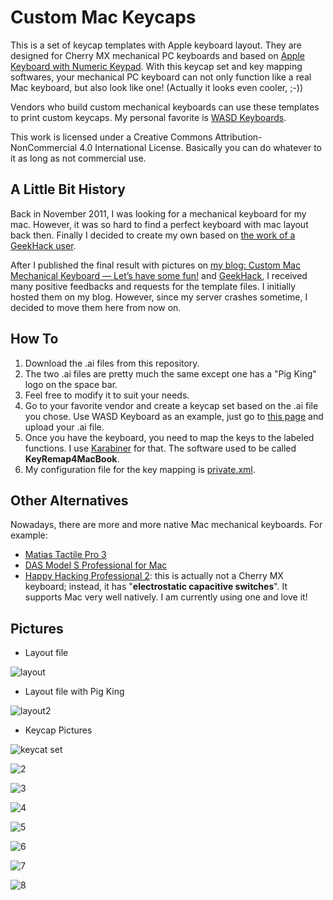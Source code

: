 Custom Mac Keycaps
================
This is a set of keycap templates with Apple keyboard layout. They are designed for Cherry MX mechanical PC keyboards and based on [Apple Keyboard with Numeric Keypad](http://store.apple.com/us/product/MB110LL/B/apple-keyboard-with-numeric-keypad-english-usa). With this keycap set and key mapping softwares, your mechanical PC keyboard can not only function like a real Mac keyboard, but also look like one! (Actually it looks even cooler, ;-))

Vendors who build custom mechanical keyboards can use these templates to print custom keycaps. My personal favorite is [WASD Keyboards](http://www.wasdkeyboards.com). 

This work is licensed under a Creative Commons Attribution-NonCommercial 4.0 International License. Basically you can do whatever to it as long as not commercial use.

## A Little Bit History
Back in November 2011, I was looking for a mechanical keyboard for my mac. However, it was so hard to find a perfect keyboard with mac layout back then. Finally I decided to create my own based on [the work of a GeekHack user](http://geekhack.org/index.php?topic=23203.0). 

After I published the final result with pictures on [my blog: Custom Mac Mechanical Keyboard — Let’s have some fun!](http://www.clingmarks.com/custom-mac-mechanical-keyboard-lets-have-some-fun/893) and [GeekHack](http://geekhack.org/index.php?topic=24121.0), I received many positive feedbacks and requests for the template files. I initially hosted them on my blog. However, since my server crashes sometime, I decided to move them here from now on.

## How To
1. Download the .ai files from this repository.
2. The two .ai files are pretty much the same except one has a "Pig King" logo on the space bar.
3. Feel free to modify it to suit your needs.
2. Go to your favorite vendor and create a keycap set based on the .ai file you chose. Use WASD Keyboard as an example, just go to [this page](http://www.wasdkeyboards.com/index.php/products/keycap-set/104-key-cherry-mx-keycap-set.html) and upload your .ai file.
3. Once you have the keyboard, you need to map the keys to the labeled functions. I use [Karabiner](https://pqrs.org/osx/karabiner/) for that. The software used to be called **KeyRemap4MacBook**.
4. My configuration file for the key mapping is [private.xml](https://github.com/ychw/CustomMacKeycaps/blob/master/private.xml).

## Other Alternatives
Nowadays, there are more and more native Mac mechanical keyboards. For example:
* [Matias Tactile Pro 3](http://matias.ca/tactilepro3/)
* [DAS Model S Professional for Mac](http://www.daskeyboard.com/model-s-professional-for-mac/)
* [Happy Hacking Professional 2](https://elitekeyboards.com/products.php?sub=pfu_keyboards,hhkbpro2): this is actually not a Cherry MX keyboard; instead, it has "**electrostatic capacitive switches**". It supports Mac very well natively. I am currently using one and love it!

## Pictures
* Layout file

![layout](https://raw.githubusercontent.com/ychw/CustomMacKeycaps/master/Custom_Mac_Keycaps.png)

* Layout file with Pig King

![layout2](https://raw.githubusercontent.com/ychw/CustomMacKeycaps/master/Custom_Mac_Keycaps_w_PigKing.png)

* Keycap Pictures

![keycat set](https://raw.githubusercontent.com/ychw/CustomMacKeycaps/master/screenshots/1-keyboard_whole.jpg)

![2](https://raw.githubusercontent.com/ychw/CustomMacKeycaps/master/screenshots/2-keyboard_right.jpg)

![3](https://raw.githubusercontent.com/ychw/CustomMacKeycaps/master/screenshots/3-keyboard_opt-cmd.jpg)

![4](https://raw.githubusercontent.com/ychw/CustomMacKeycaps/master/screenshots/4-keyboard_f1-f4.jpg)

![5](https://raw.githubusercontent.com/ychw/CustomMacKeycaps/master/screenshots/5-keyboard_f9-f12.jpg)

![6](https://raw.githubusercontent.com/ychw/CustomMacKeycaps/master/screenshots/6-keyboard_f13-f15.jpg)

![7](https://raw.githubusercontent.com/ychw/CustomMacKeycaps/master/screenshots/7-keyboard_arrows.jpg)

![8](https://raw.githubusercontent.com/ychw/CustomMacKeycaps/master/screenshots/8-keyboard_pigking.jpg) 